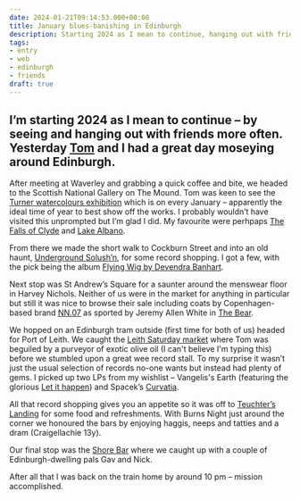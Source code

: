 ```yaml
---
date: 2024-01-21T09:14:53.000+00:00
title: January blues-banishing in Edinburgh
description: Starting 2024 as I mean to continue, hanging out with friends
tags:
- entry
- web
- edinburgh
- friends
draft: true
---
```

I’m starting 2024 as I mean to continue – by seeing and hanging out with friends more often. Yesterday [Tom](https://tomchurchill.com/) and I had a great day moseying around Edinburgh.
---

After meeting at Waverley and grabbing a quick coffee and bite, we headed to the Scottish National Gallery on The Mound. Tom was keen to see the [Turner watercolours exhibition](https://www.nationalgalleries.org/exhibition/turner-january) which is on every January – apparently the ideal time of year to best show off the works. I probably wouldn’t have visited this unprompted but I’m glad I did. My favourite were perhpaps [The Falls of Clyde](https://www.nationalgalleries.org/art-and-artists/19242?collection=46&artwork=37) and [Lake Albano](https://www.nationalgalleries.org/art-and-artists/19238?collection=46&artwork=10).

From there we made the short walk to Cockburn Street and into an old haunt, [Underground Solush’n](https://undergroundsolushn.com/), for some record shopping. I got a few, with the pick being the album [Flying Wig by Devendra Banhart](https://devendrabanhart.bandcamp.com/album/flying-wig).

Next stop was St Andrew’s Square for a saunter around the menswear floor in Harvey Nichols. Neither of us were in the market for anything in particular but still it was nice to browse their sale including coats by Copenhagen-based brand [NN.07](https://www.nn07.com/en/uk/) as sported by Jeremy Allen White in [The Bear](https://m.imdb.com/title/tt14452776/). 

We hopped on an Edinburgh tram outside (first time for both of us) headed for Port of Leith. We caught the [Leith Saturday market](https://www.tripadvisor.co.uk/Attraction_Review-g186525-d10061789-Reviews-Leith_Market-Edinburgh_Scotland.html) where Tom was beguiled by a purveyor of exotic olive oil (I can't believe I'm typing this) before we stumbled upon a great wee record stall. To my surprise it wasn’t just the usual selection of records no-one wants but instead had plenty of gems. I picked up two LPs from my wishlist – Vangelis's Earth (featuring the glorious [Let it happen](https://youtu.be/sYXL2WwQn1I?si=GWxoTE0aCFwwwl5G)) and Spacek’s [Curvatia](https://www.discogs.com/release/218037-Spacek-Curvatia).

All that record shopping gives you an appetite so it was off to [Teuchter’s Landing](https://teuchtersbar.co.uk/teuchters-landing-bar-edinburgh/) for some food and refreshments. With Burns Night just around the corner we honoured the bars by enjoying haggis, neeps and tatties and a dram (Craigellachie 13y). 

Our final stop was the [Shore Bar](https://www.fishersrestaurants.co.uk/shore-bar-and-restaurant/) where we caught up with a couple of Edinburgh-dwelling pals Gav and Nick.

After all that I was back on the train home by around 10 pm – mission accomplished.
